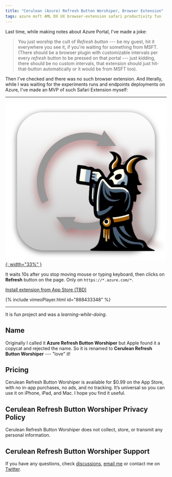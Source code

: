 ```yaml
---
title: "Cerulean (Azure) Refresh Button Worshiper, Browser Extension"
tags: azure msft AML DX UX browser-extension safari productivity fun
---
```


Last time, while making notes about Azure Portal, I've made a joke:

> You just worship the cult of _Refresh button_ --- be my guest, hit it everywhere you see it, if you're waiting for something from MSFT.
> (There should be a browser plugin with customizable intervals per every _refresh_ button to be pressed on that portal --- just kidding,
> there should be no custom intervals, that extension should just hit-that-button automatically or it would be from MSFT too).

Then I've checked and there was no such browser extension. And literally, while I was waiting for the experiments runs and endpoints
deployments on Azure, I've made an MVP of such Safari Extension myself:

<hr>

[![Azure Refresh Button Worshiper Icon](/img/azure-refresh-button-worshiper.png){: width="33%" }](https://aleksandr.vin/a-link-to-app-store)

It waits 10s after you stop moving mouse or typing keyboard, then clicks on **Refresh** button on the page. Only on `https://*.azure.com/*`.

[Install extension from App Store (TBD)](https://aleksandr.vin/a-link-to-app-store)

{% include vimeoPlayer.html id="888433348" %}

<hr>

It is fun project and was a *learning-while-doing*.

## Name

Originally I called it **Azure Refresh Button Worshiper** but Apple found it a copycat and rejected the name. So it is renamed to
**Cerulean Refresh Button Worshiper** --- "love" it!

## Pricing

Cerulean Refresh Button Worshiper is available for $0.99 on the App Store, with no
in-app purchases, no ads, and no tracking. It’s universal so you can use it on
iPhone, iPad, and Mac. I hope you find it useful.

## Cerulean Refresh Button Worshiper Privacy Policy

Cerulean Refresh Button Worshiper does not collect, store, or transmit any personal information.

## Cerulean Refresh Button Worshiper Support

If you have any questions, check [discussions](https://github.com/aleksandr-vin/azure-refresh-button-worshiper/discussions), [email me](mailto:zulu@aleksandr.vin?subject=Azure%20Refresh%20Button%20Worshiper%20Support) or contact me on [Twitter](http://twitter.com/aleksandrvin).
